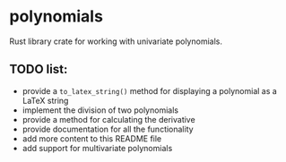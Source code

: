 # polynomials

Rust library crate for working with univariate polynomials.

## TODO list:
- provide a `to_latex_string()` method for displaying a polynomial as a LaTeX string 
- implement the division of two polynomials
- provide a method for calculating the derivative
- provide documentation for all the functionality
- add more content to this README file
- add support for multivariate polynomials